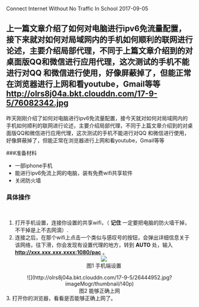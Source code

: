 Connect Internet Without No Traffic In School
2017-09-05

上一篇文章介绍了如何对电脑进行ipv6免流量配置，接下来就对如何对局域网内的手机如何顺利的联网进行论述，主要介绍局部代理，不同于上篇文章介绍到的对桌面版QQ和微信进行应用代理，这次测试的手机不能进行对QQ 和微信进行使用，好像屏蔽掉了，但能正常在浏览器进行上网和看youtube，Gmail等等
http://olrs8j04a.bkt.clouddn.com/17-9-5/76082342.jpg
---
昨天刚刚介绍了如何对电脑进行ipv6免流量配置，接今天就对如何对局域网内的手机如何顺利的联网进行论述，主要介绍局部代理，不同于上篇文章介绍到的对桌面版QQ和微信进行应用代理，这次测试的手机不能进行对QQ 和微信进行使用，好像屏蔽掉了，但能正常在浏览器进行上网和看youtube，Gmail等等

###准备材料
<br>

- 一部iphone手机
- 能进行ipv6免流上网的电脑，装有免费wifi共享软件
- 关闭防火墙

### 具体操作
<br>

1. 打开手机设置，连接你设置的共享wifi，（ **记住** 一定要把电脑的防火墙干掉，不干掉是上不去网滴）.
2. 连接之后，在那个wifi上点击一个类似与感叹号的按钮，会弹出详细信息关于该网络，往下滑，你会发现有设置代理的地方，转到 **AUTO** 处，输入 **http://xxx.xxx.xxx.xxxx:1080/pac** 。<div align="center">
![](http://olrs8j04a.bkt.clouddn.com/17-9-5/58224058.jpg?imageMogr/thunbnail/!50p)  <center><caption class="cap">图1 手机端设置</caption></center>
  </div><div align="center">
  ![](http://olrs8j04a.bkt.clouddn.com/17-9-5/26444952.jpg?imageMogr/thumbnail/!40p)
  <center><caption class="cap">图2 能够正确上网</caption></center>
  </div>
3. 打开你的浏览器，看看是否能够正确上网了。
